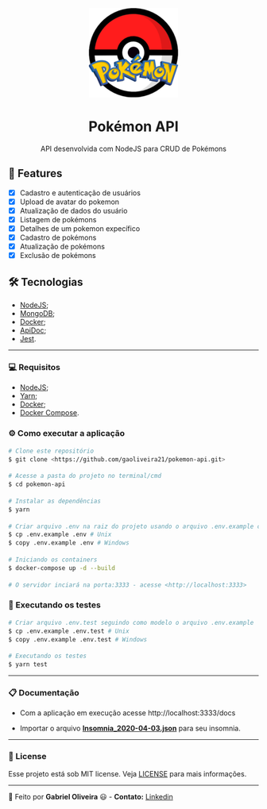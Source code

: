 <p align="center">
  <img src="./.github/pokemon-icon.png">
</p>
<h1 align="center">Pokémon API</h1>

<p align="center">API desenvolvida com NodeJS para CRUD de Pokémons</p>

## :rocket: Features

- [X] Cadastro e autenticação de usuários
- [X] Upload de avatar do pokemon
- [X] Atualização de dados do usuário
- [X] Listagem de pokémons
- [X] Detalhes de um pokemon expecífico
- [X] Cadastro de pokémons
- [X] Atualização de pokémons
- [X] Exclusão de pokémons

## :hammer_and_wrench: Tecnologias

- [NodeJS](https://nodejs.org/en/);
- [MongoDB](https://www.mongodb.com/);
- [Docker](https://www.docker.com/);
- [ApiDoc](https://apidocjs.com/);
- [Jest](https://jestjs.io/).

---

### :computer: Requisitos

- [NodeJS](https://nodejs.org/en/);
- [Yarn](https://classic.yarnpkg.com/pt-BR/docs/install/#debian-stable);
- [Docker](https://docs.docker.com/get-docker/);
- [Docker Compose](https://docs.docker.com/compose/install/).

### ⚙️ Como executar a aplicação

```bash
# Clone este repositório
$ git clone <https://github.com/gaoliveira21/pokemon-api.git>

# Acesse a pasta do projeto no terminal/cmd
$ cd pokemon-api

# Instalar as dependências
$ yarn

# Criar arquivo .env na raiz do projeto usando o arquivo .env.example como modelo
$ cp .env.example .env # Unix
$ copy .env.example .env # Windows

# Iniciando os containers
$ docker-compose up -d --build

# O servidor inciará na porta:3333 - acesse <http://localhost:3333>
```

### :wrench: Executando os testes

```bash
# Criar arquivo .env.test seguindo como modelo o arquivo .env.example
$ cp .env.example .env.test # Unix
$ copy .env.example .env.test # Windows

# Executando os testes
$ yarn test
```

---

### :clipboard: Documentação

- Com a aplicação em execução acesse http://localhost:3333/docs

- Importar o arquivo **[Insomnia_2020-04-03.json](https://github.com/gaoliveira21/pokemon-api/tree/master/docs)** para seu insomnia.

---

### :memo: License
Esse projeto está sob MIT license. Veja [LICENSE](https://github.com/gaoliveira21/bootcamp-gostack-fastfeet-api/blob/master/LICENSE.md) para mais informações.

---

:construction_worker: Feito por **Gabriel Oliveira** :smiley: - **Contato:** <a href="https://www.linkedin.com/in/gabriel-jos%C3%A9-de-oliveira-633962197/">Linkedin</a>
